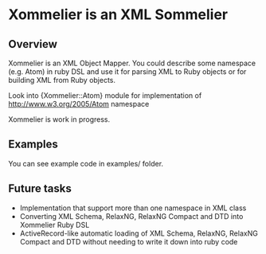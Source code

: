 # Xommelier is an XML Sommelier

## Overview

Xommelier is an XML Object Mapper. You could describe some namespace (e.g. Atom) in ruby DSL and use it for parsing XML to Ruby objects or for building XML from Ruby objects.

Look into {Xommelier::Atom} module for implementation of http://www.w3.org/2005/Atom namespace

Xommelier is work in progress.

## Examples

You can see example code in examples/ folder.

## Future tasks

* Implementation that support more than one namespace in XML class
* Converting XML Schema, RelaxNG, RelaxNG Compact and DTD into Xommelier Ruby DSL
* ActiveRecord-like automatic loading of XML Schema, RelaxNG, RelaxNG Compact and DTD without needing to write it down into ruby code
